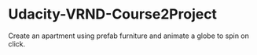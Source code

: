 # Udacity-VRND-Course2Project
Create an apartment using prefab furniture and animate a globe to spin on click. 
